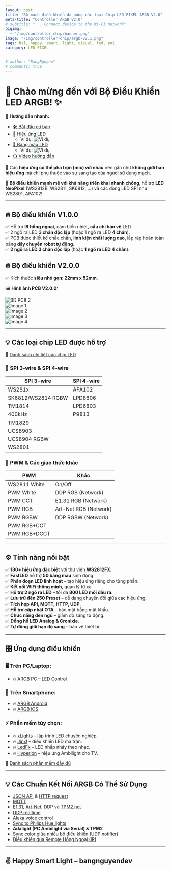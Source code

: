 ```yaml
---
layout: post
title: "Bộ mạch điều khiển đa năng các loại Chip LED PIXEL ARGB V2.0"
meta-title: "Controller ARGB V2.0"
# subtitle: "... Connect device to the Wi-Fi network"
bigimg:
  - "/img/controller-chip/banner.png"
image: "/img/controller-chip/argb-v2.1.png"
tags: hsl, happy, smart, light, visual, led, poi
category: LED PIXEL


# author: "BangNguyen"
# comments: true
---
```


# 🎉 Chào mừng đến với Bộ Điều Khiển LED ARGB! ✨  

📌 **Hướng dẫn nhanh:**  

- [🛠 Bắt đầu cơ bản](/argb-hsl/basics/getting-started)  
- [🎨 Hiệu ứng LED](/argb-hsl/features/effects)  
  - Ví dụ: ![Ví dụ](https://raw.githubusercontent.com/scottrbailey/WLED-Utils/master/gifs/FX_112.gif)
- [🌈 Bảng màu LED](/argb-hsl/features/palettes)  
  - Ví dụ: ![Ví dụ](https://raw.githubusercontent.com/scottrbailey/WLED-Utils/master/gifs/PAL_46.gif)               
- [📺 Video hướng dẫn](/argb-hsl/basics/tutorials)  

🚀 Các **hiệu ứng có thể pha trộn (mix) với nhau** nên gần như **không giới hạn hiệu ứng** mà chỉ phụ thuộc vào sự sáng tạo của người sử dụng mạch.

🚀 **Bộ điều khiển mạnh mẽ với khả năng triển khai nhanh chóng**, hỗ trợ **LED NeoPixel** (WS2812B, WS2811, SK6812, …) và các dòng LED SPI như WS2801, APA102!  

---

## 🔥 Bộ điều khiển V1.0.0  

✅ Hỗ trợ **IR hồng ngoại**, cảm biến nhiệt, **cầu chì bảo vệ** LED.  
✅ 2 ngõ ra LED **3 chân độc lập** (hoặc 1 ngõ ra LED **4 chân**).  
✅ PCB được thiết kế chắc chắn, **linh kiện chất lượng cao**, lắp ráp hoàn toàn bằng **dây chuyền robot tự động**.  
✅ **2 ngõ ra LED 3 chân độc lập** (hoặc **1 ngõ ra LED 4 chân**).  



## 🔥 Bộ điều khiển V2.0.0  

✅ Kích thước **siêu nhỏ gọn**: **22mm x 52mm**.  

🖼 **Hình ảnh PCB V2.0.0:**  

<div class="image-gallery">
   <img src="/argb-hsl/image/v2.0.0_3D_PCB1_2024-12-04.png" alt="3D PCB 2">
</div>

<link rel="stylesheet" href="/argb-hsl/assets/js/styles.css">
<div class="image-gallery">
   <div class="image-item">
      <img src="/argb-hsl/image/v2.0.0_3D_PCB1_2024-12-04.png" alt="Image 1" onclick="openModal(this.src)">
   </div>
   <div class="image-item">
      <img src="/argb-hsl/image/v2.0.0-3D_PCB1_2024-12-04-mat truoc.png" alt="Image 2" onclick="openModal(this.src)">
   </div>
   <div class="image-item">
      <img src="/argb-hsl/image/3D_PCB1_mat-sau.png" alt="Image 3" onclick="openModal(this.src)">
   </div>
   <div class="image-item">
      <img src="/argb-hsl/image/v2.0.0-3D_PCB1_2024-12-04-mat sau.png" alt="Image 4" onclick="openModal(this.src)">
   </div>
</div>



---

## 💡 Các loại chip LED được hỗ trợ  

🔗 [Danh sách chi tiết các chip LED](basics/compatible-led-strips)  

### 📌 SPI 3-wire & SPI 4-wire  

| **SPI 3-wire**        | **SPI 4-wire**          |
|-----------------------|-------------------------|
| WS281x               | APA102                  |
| SK6812/WS2814 RGBW   | LPD8806                 |
| TM1814               | LPD6803                 |
| 400kHz               | P9813                   |
| TM1829               |                         |
| UCS8903              |                         |
| UCS8904 RGBW         |                         |
| WS2801               |                         |

### 📌 PWM & Các giao thức khác  

| **PWM**              | **Khác**                 |
|----------------------|-------------------------|
| WS2811 White        | On/Off                   |
| PWM White           | DDP RGB (Network)        |
| PWM CCT             | E1.31 RGB (Network)      |
| PWM RGB             | Art-Net RGB (Network)    |
| PWM RGBW            | DDP RGBW (Network)       |
| PWM RGB+CCT         |                         |
| PWM RGB+DCCT        |                         |

---

## ⚙️ Tính năng nổi bật  

✅ **180+ hiệu ứng đặc biệt** với thư viện **WS2812FX**.  
✅ **FastLED** hỗ trợ **50 bảng màu** sinh động.  
✅ **Phân đoạn LED linh hoạt** – tạo hiệu ứng riêng cho từng phần.  
✅ **Kết nối WiFi thông minh**, quản lý từ xa.  
✅ **Hỗ trợ 2 ngõ ra LED** – tối đa **800 LED mỗi đầu ra**.  
✅ **Lưu trữ đến 250 Preset** – dễ dàng chuyển đổi giữa các hiệu ứng.  
✅ **Tích hợp API, MQTT, HTTP, UDP**.  
✅ **Hỗ trợ cập nhật OTA** – bảo mật bằng mật khẩu.  
✅ **Chức năng đèn ngủ** – giảm độ sáng tự động.  
✅ **Đồng hồ LED Analog & Cronixie**.  
✅ **Tự động giới hạn độ sáng** – bảo vệ thiết bị.  

---


## 🎛 Ứng dụng điều khiển  

### 🖥 **Trên PC/Laptop:**  
- 🔥 [ARGB PC – LED Control](https://github.com/w00000dy/WLED-GUI/releases)  

### 📱 **Trên Smartphone:**  
- 🔥 [ARGB Android](https://play.google.com/store/apps/details?id=ca.cgagnier.wlednativeandroid)  
- 🔥 [ARGB iOS](https://apps.apple.com/us/app/wled-native/id6446207239)  

### ⚡ **Phần mềm tùy chọn:**  
- 🔥 [xLights](https://xlights.org/releases) – lập trình LED chuyên nghiệp.  
- 🔥 [Jinx!](https://live-leds.de/) – điều khiển LED ma trận.  
- 🔥 [LedFx](https://www.ledfx.app/) – LED nhấp nháy theo nhạc.  
- 🔥 [Hyperion](https://github.com/hyperion-project/hyperion.ng) – hiệu ứng Ambilight cho TV.  

🔗 [Danh sách phần mềm đầy đủ](basics/compatible-software)  

---


## 💡 Các Chuẩn Kết Nối ARGB Có Thể Sử Dụng  

- [JSON API](interfaces/json-api) & [HTTP request](interfaces/http-api)  
- [MQTT](interfaces/mqtt)  
- [E1.31](interfaces/e1.31-dmx), [Art-Net](interfaces/e1.31-dmx), DDP và [TPM2.net](interfaces/udp-realtime)  
- [UDP realtime](interfaces/udp-realtime)  
- [Alexa voice control](interfaces/remote-access-ifttt)  
- [Sync to Philips Hue lights](interfaces/philips-hue)  
- **Adalight (PC Ambilight via Serial) & TPM2**  
- [Sync color giữa nhiều bộ điều khiển (UDP notifier)](interfaces/udp-notifier)  
- [Điều khiển qua Remote Hồng Ngoại (IR)](interfaces/infrared)  

---

## ✌️ Happy Smart Light – bangnguyendev  
